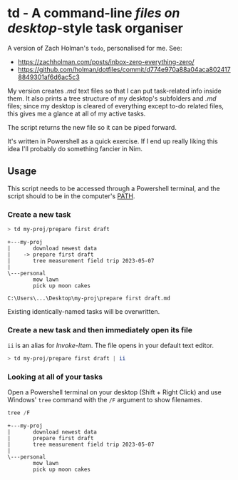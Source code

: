 # td - A command-line *files on desktop*-style task organiser

A version of Zach Holman's `todo`, personalised for me. See:

- <https://zachholman.com/posts/inbox-zero-everything-zero/>
- <https://github.com/holman/dotfiles/commit/d774e970a88a04aca8024178849301af6d6ac5c3>

My version creates _.md_ text files so that I can put task-related info inside 
them. It also prints a tree structure of my desktop's subfolders and _.md_ files;
since my desktop is cleared of everything except to-do related files, this gives me a
glance at all of my active tasks.

The script returns the new file so it can be piped forward.

It's written in Powershell as a quick exercise. If I end up really liking this idea
I'll probably do something fancier in Nim.


## Usage

This script needs to be accessed through a Powershell terminal, and the script should 
to be in the computer's [PATH](https://www.howtogeek.com/118594/how-to-edit-your-system-path-for-easy-command-line-access/). 

### Create a new task

``` powershell
> td my-proj/prepare first draft
```

```
+---my-proj
|       download newest data
|    -> prepare first draft
|       tree measurement field trip 2023-05-07
|
\---personal
        mow lawn
        pick up moon cakes
        
C:\Users\...\Desktop\my-proj\prepare first draft.md
```

Existing identically-named tasks will be overwritten.

### Create a new task and then immediately open its file

`ii` is an alias for *Invoke-Item*. The file opens in your default text editor.

``` powershell
> td my-proj/prepare first draft | ii
```

### Looking at all of your tasks

Open a Powershell terminal on your desktop (Shift + Right Click) and use Windows' 
`tree` command with the `/F` argument to show filenames.

``` powershell
tree /F
```

```
+---my-proj
|       download newest data
|       prepare first draft
|       tree measurement field trip 2023-05-07
|
\---personal
        mow lawn
        pick up moon cakes
```

